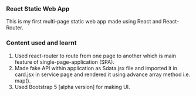 ### React Static Web App

This is my first multi-page static web app made using React and React-Router.

### Content used and learnt 

1. Used react-router to route from one page to another which is main feature of single-page-application (SPA).
2. Made fake API within application as Sdata.jsx file and imported it in card.jsx in service page and rendered it using advance array method i.e. map().
3. Used Bootstrap 5 [alpha version] for making UI.
